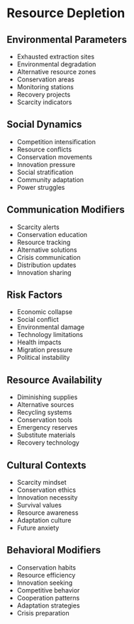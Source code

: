 # Resource Depletion

## Environmental Parameters
- Exhausted extraction sites
- Environmental degradation
- Alternative resource zones
- Conservation areas
- Monitoring stations
- Recovery projects
- Scarcity indicators

## Social Dynamics
- Competition intensification
- Resource conflicts
- Conservation movements
- Innovation pressure
- Social stratification
- Community adaptation
- Power struggles

## Communication Modifiers
- Scarcity alerts
- Conservation education
- Resource tracking
- Alternative solutions
- Crisis communication
- Distribution updates
- Innovation sharing

## Risk Factors
- Economic collapse
- Social conflict
- Environmental damage
- Technology limitations
- Health impacts
- Migration pressure
- Political instability

## Resource Availability
- Diminishing supplies
- Alternative sources
- Recycling systems
- Conservation tools
- Emergency reserves
- Substitute materials
- Recovery technology

## Cultural Contexts
- Scarcity mindset
- Conservation ethics
- Innovation necessity
- Survival values
- Resource awareness
- Adaptation culture
- Future anxiety

## Behavioral Modifiers
- Conservation habits
- Resource efficiency
- Innovation seeking
- Competitive behavior
- Cooperation patterns
- Adaptation strategies
- Crisis preparation 
